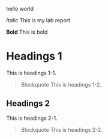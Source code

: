 hello world

*Italic*
This is my lab report

**Bold**
This is bold

# Headings 1
This is headings 1-1.
> Blockquote
This is headings 1-2.

## Headings 2
This is headings 2-1.
> Blockquote
This is headings 2-2. 








